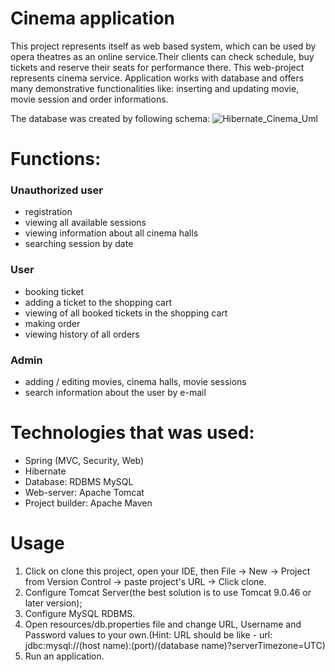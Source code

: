 # Cinema application
This project represents itself as web based system, which can be used by opera theatres as an online service.Their clients can check schedule, buy tickets and reserve their seats for performance there.
This web-project represents cinema service. Application works with database and offers many demonstrative functionalities like: inserting and updating movie, movie session and order informations.

The database was created by following schema:
![Hibernate_Cinema_Uml](https://user-images.githubusercontent.com/51862907/123848694-ab3cc700-d920-11eb-8c00-91ca2dc492be.png)


# Functions:
### Unauthorized user

  - registration
  - viewing all available sessions
  - viewing information about all cinema halls
  - searching session by date

### User

  - booking ticket
  - adding a ticket to the shopping cart
  - viewing of all booked tickets in the shopping cart
  - making order
  - viewing history of all orders

### Admin

  - adding / editing movies, cinema halls, movie sessions
  - search information about the user by e-mail

# Technologies that was used:
  - Spring (MVC, Security, Web)
  - Hibernate
  - Database: RDBMS MySQL
  - Web-server: Apache Tomcat
  - Project builder: Apache Maven

# Usage
1) Click on clone this project, open your IDE, then File -> New -> Project from Version Control -> paste project's URL -> Click clone.
2) Configure Tomcat Server(the best solution is to use Tomcat 9.0.46 or later version);
3) Configure MySQL RDBMS.
4) Open resources/db.properties file and change URL, Username and Password values to your own.(Hint: URL should be like - url: jdbc:mysql://(host name):(port)/(database name)?serverTimezone=UTC)
6) Run an application.

